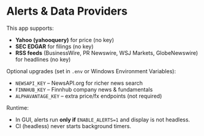 # Alerts & Data Providers

This app supports:
- **Yahoo (yahooquery)** for price (no key)
- **SEC EDGAR** for filings (no key)
- **RSS feeds** (BusinessWire, PR Newswire, WSJ Markets, GlobeNewswire) for headlines (no key)

Optional upgrades (set in `.env` or Windows Environment Variables):
- `NEWSAPI_KEY` – NewsAPI.org for richer news search
- `FINNHUB_KEY` – Finnhub company news & fundamentals
- `ALPHAVANTAGE_KEY` – extra price/fx endpoints (not required)

Runtime:
- In GUI, alerts run **only if** `ENABLE_ALERTS=1` and display is not headless.
- CI (headless) never starts background timers.
